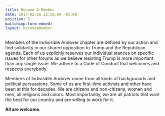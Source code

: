 ```yaml
---
title: Become A Member
date: 2017-02-16 22:58:00 -05:00
position: 5
mailchimp-form-embed: 
layout: becomeAMember
---
```


Members of the Indivisible Andover chapter are defined by our action and find solidarity in our shared opposition to Trump and the Republican agenda. Each of us explicitly reserves our individual stances on specific issues for other forums as we believe resisting Trump is more important than any single issue. We adhere to a Code of Conduct that welcomes and respects everybody.

Members of Indivisible Andover come from all kinds of backgrounds and political persuasions. Some of us are first-time activists and other have been at this for decades. We are citizens and non-citizens, women and men, all religions and colors. Most importantly, we are all patriots that want the best for our country and are willing to work for it.

**All are welcome.**

